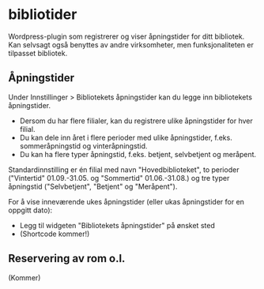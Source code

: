 # bibliotider
Wordpress-plugin som registrerer og viser åpningstider for ditt bibliotek. Kan selvsagt også benyttes av andre virksomheter, men funksjonaliteten er tilpasset bibliotek.

## Åpningstider
Under Innstillinger > Bibliotekets åpningstider kan du legge inn bibliotekets åpningstider.

* Dersom du har flere filialer, kan du registrere ulike åpningstider for hver filial.
* Du kan dele inn året i flere perioder med ulike åpningstider, f.eks. sommeråpningstid og vinteråpningstid.
* Du kan ha flere typer åpningstid, f.eks. betjent, selvbetjent og meråpent.

Standardinnstilling er én filial med navn "Hovedbiblioteket", to perioder ("Vintertid" 01.09.-31.05. og "Sommertid" 01.06.-31.08.) og tre typer åpningstid ("Selvbetjent", "Betjent" og "Meråpent").

For å vise inneværende ukes åpningstider (eller ukas åpningstider for en oppgitt dato):

* Legg til widgeten "Bibliotekets åpningstider" på ønsket sted
* (Shortcode kommer!)

## Reservering av rom o.l.
(Kommer)
